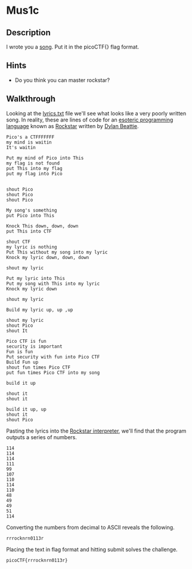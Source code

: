 # Mus1c

## Description

I wrote you a [song](https://jupiter.challenges.picoctf.org/static/c594d8d915de0129d92b4c41e25a2313/lyrics.txt "Pico CTF link to download lyrics text file"). Put it in the picoCTF{} flag format.

## Hints

* Do you think you can master rockstar?

## Walkthrough

Looking at the [lyrics.txt](./lyrics.txt "Lyrics text file") file we'll see what looks like a very poorly written song. In reality, these are lines of code for an [esoteric programming language](https://en.wikipedia.org/wiki/Esoteric_programming_language "Wikipedia article for esoteric programming languages") known as [Rockstar](https://codewithrockstar.com/ "Rockstar programming language official website") written by [Dylan Beattie](https://dylanbeattie.net/ "Dylan Beattie").

```
Pico's a CTFFFFFFF
my mind is waitin
It's waitin

Put my mind of Pico into This
my flag is not found
put This into my flag
put my flag into Pico


shout Pico
shout Pico
shout Pico

My song's something
put Pico into This

Knock This down, down, down
put This into CTF

shout CTF
my lyric is nothing
Put This without my song into my lyric
Knock my lyric down, down, down

shout my lyric

Put my lyric into This
Put my song with This into my lyric
Knock my lyric down

shout my lyric

Build my lyric up, up ,up

shout my lyric
shout Pico
shout It

Pico CTF is fun
security is important
Fun is fun
Put security with fun into Pico CTF
Build Fun up
shout fun times Pico CTF
put fun times Pico CTF into my song

build it up

shout it
shout it

build it up, up
shout it
shout Pico
```

Pasting the lyrics into the [Rockstar interpreter](https://codewithrockstar.com/online "Rockstar interpreter"), we'll find that the program outputs a series of numbers.

```
114
114
114
111
99
107
110
114
110
48
49
49
51
114
```

Converting the numbers from decimal to ASCII reveals the following.

```rrrocknrn0113r```

Placing the text in flag format and hitting submit solves the challenge.

```picoCTF{rrrocknrn0113r}```

